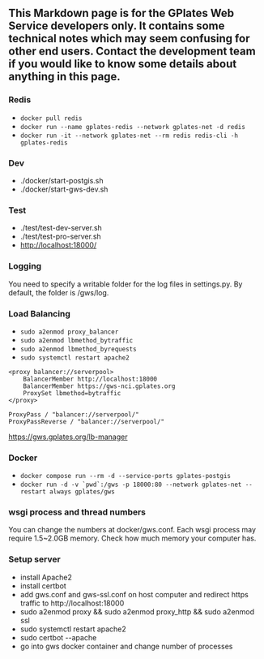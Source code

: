 ## This Markdown page is for the GPlates Web Service developers only. It contains some technical notes which may seem confusing for other end users. Contact the development team if you would like to know some details about anything in this page.

### Redis

- `docker pull redis`
- `docker run --name gplates-redis --network gplates-net -d redis`
- `docker run -it --network gplates-net --rm redis redis-cli -h gplates-redis`

### Dev

- ./docker/start-postgis.sh
- ./docker/start-gws-dev.sh

### Test

- ./test/test-dev-server.sh
- ./test/test-pro-server.sh
- <http://localhost:18000/>

### Logging

You need to specify a writable folder for the log files in settings.py. By default, the folder is /gws/log.

### Load Balancing

- `sudo a2enmod proxy_balancer`
- `sudo a2enmod lbmethod_bytraffic`
- `sudo a2enmod lbmethod_byrequests`
- `sudo systemctl restart apache2`

```
<proxy balancer://serverpool>
    BalancerMember http://localhost:18000
    BalancerMember https://gws-nci.gplates.org
    ProxySet lbmethod=bytraffic
</proxy>
```
```
ProxyPass / "balancer://serverpool/"
ProxyPassReverse / "balancer://serverpool/"
```

https://gws.gplates.org/lb-manager

### Docker

- `docker compose run --rm -d --service-ports gplates-postgis`
- ``docker run -d -v `pwd`:/gws -p 18000:80 --network gplates-net --restart always gplates/gws``

### wsgi process and thread numbers

You can change the numbers at docker/gws.conf. Each wsgi process may require 1.5~2.0GB memory. Check how much memory your computer has.

### Setup server

- install Apache2
- install certbot
- add gws.conf and gws-ssl.conf on host computer and redirect https traffic to http://localhost:18000
- sudo a2enmod proxy && sudo a2enmod proxy_http && sudo a2enmod ssl
- sudo systemctl restart apache2
- sudo certbot --apache 
- go into gws docker container and change number of processes